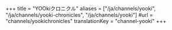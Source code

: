 +++
title = "YOOkiクロニクル"
aliases = ["/ja/channels/yooki", "/ja/channels/yooki-chronicles", "/ja/channels/yooki"]
#url = "channels/yookichronicles"
translationKey = "channel-yooki"
+++
